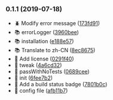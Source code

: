 ## <small>0.1.1 (2019-07-18)</small>

* :beetle: Modify error message ([173fd91](https://github.com/shuidi-fed/koa-exception/commit/173fd91))
* :books: errorLogger ([3960bee](https://github.com/shuidi-fed/koa-exception/commit/3960bee))
* :books: installation ([e188e57](https://github.com/shuidi-fed/koa-exception/commit/e188e57))
* :books: Translate to zh-CN ([8ec8675](https://github.com/shuidi-fed/koa-exception/commit/8ec8675))
* :nut_and_bolt: Add license ([0291f40](https://github.com/shuidi-fed/koa-exception/commit/0291f40))
* :nut_and_bolt: tweak ([4a6cd32](https://github.com/shuidi-fed/koa-exception/commit/4a6cd32))
* :police_car: passWithNoTests ([0689cee](https://github.com/shuidi-fed/koa-exception/commit/0689cee))
* :tada: init ([6fee7b2](https://github.com/shuidi-fed/koa-exception/commit/6fee7b2))
* :traffic_light: Add a build status badge ([7801b0c](https://github.com/shuidi-fed/koa-exception/commit/7801b0c))
* :traffic_light: config file ([afb11b7](https://github.com/shuidi-fed/koa-exception/commit/afb11b7))




